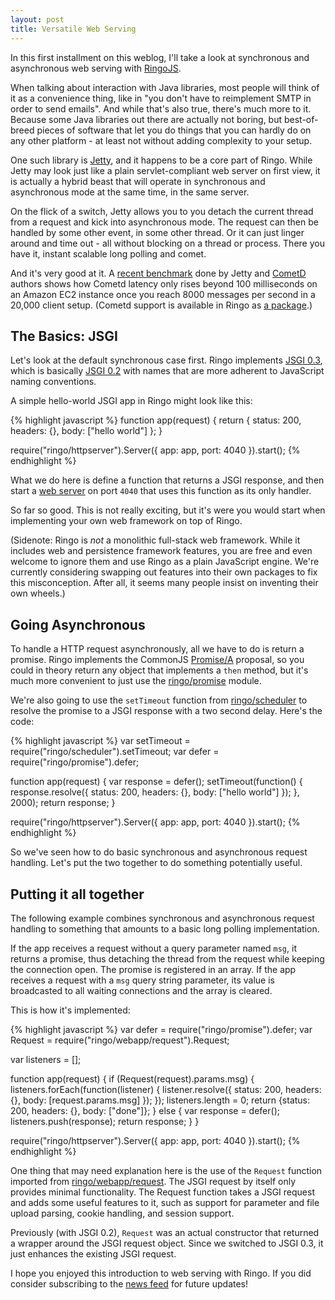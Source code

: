 ```yaml
---
layout: post
title: Versatile Web Serving
---
```


In this first installment on this weblog, I'll take a look at synchronous and
asynchronous web serving with [RingoJS].

When talking about interaction with Java libraries, most
people will think of it as a convenience thing, like in "you don't have to
reimplement SMTP in order to send emails". And while that's also true, there's
much more to it. Because some Java libraries out there are actually not boring,
but best-of-breed pieces of software that let you do things that you can hardly
do on any other platform - at least not without adding complexity to your setup.

One such library is [Jetty], and it happens to be a core part of Ringo. While
Jetty may look just like a plain servlet-compliant web server on first view, it
is actually a hybrid beast that will operate in synchronous and asynchronous
mode at the same time, in the same server.

On the flick of a switch, Jetty allows you to you detach the current thread from
a request and kick into asynchronous mode. The request can then be handled by
some other event, in some other thread. Or it can just linger around and time
out - all without blocking on a thread or process. There you have it, instant
scalable long polling and comet.

And it's very good at it. A [recent benchmark][jetty-benchmark] done by Jetty
and [CometD] authors shows how Cometd latency only rises beyond 100 milliseconds
on an Amazon EC2 instance once you reach 8000 messages per second in a 20,000
client setup. (Cometd support is available in Ringo as [a
package][ringo-cometd].)

[ringojs]: http://ringojs.org/
[jetty]: http://wiki.eclipse.org/Jetty/
[cometd]: http://cometd.org/
[jetty-benchmark]: http://blogs.webtide.com/gregw/entry/cometd_2_throughput_vs_latency
[ringo-cometd]: http://github.com/hns/ringo-cometd

## The Basics: JSGI

Let's look at the default synchronous case first. Ringo implements [JSGI 0.3],
which is basically [JSGI 0.2] with names that are more adherent to JavaScript
naming conventions.

A simple hello-world JSGI app in Ringo might look like this:

[JSGI 0.3]: http://wiki.commonjs.org/wiki/JSGI/Level0/A/Draft2
[JSGI 0.2]: http://github.com/hns/ringo-cometd

{% highlight javascript %}
function app(request) {
    return {
        status: 200,
        headers: {},
        body: ["hello world"]
    };
}

require("ringo/httpserver").Server({
    app: app,
    port: 4040
}).start();
{% endhighlight %}

What we do here is define a function that returns a JSGI response, and then
start a [web server][ringo/httpserver] on port `4040` that uses this function as its only handler.

[ringo/httpserver]: http://ringojs.org/api/master/ringo/httpserver

So far so good. This is not really exciting, but it's were you would start
when implementing your own web framework on top of Ringo.

(Sidenote: Ringo is _not_ a monolithic full-stack web framework. While it includes
web and persistence framework features, you are free and even welcome to ignore
them and use Ringo as a plain JavaScript engine. We're currently considering
swapping out features into their own packages to fix this misconception.
After all, it seems many people insist on inventing their own wheels.)

## Going Asynchronous

To handle a HTTP request asynchronously, all we have to do is return a promise.
Ringo implements the CommonJS [Promise/A][promise api] proposal, so you could in
theory return any object that implements a `then` method, but it's much more
convenient to just use the [ringo/promise] module.

[promise api]: http://wiki.commonjs.org/wiki/Promises/A
[ringo/promise]: http://ringojs.org/api/master/ringo/promise
[ringo/scheduler]: http://ringojs.org/api/master/ringo/scheduler

We're also going to use the `setTimeout` function from [ringo/scheduler]
to resolve the promise to a JSGI response with a two second delay.
Here's the code:

{% highlight javascript %}
var setTimeout = require("ringo/scheduler").setTimeout;
var defer = require("ringo/promise").defer;

function app(request) {
    var response = defer();
    setTimeout(function() {
        response.resolve({
            status: 200,
            headers: {},
            body: ["hello world"]
        });
    }, 2000);
    return response;
}

require("ringo/httpserver").Server({
    app: app,
    port: 4040
}).start();
{% endhighlight %}

So we've seen how to do basic synchronous and asynchronous request
handling. Let's put the two together to do something potentially useful.

## Putting it all together

The following example combines synchronous and asynchronous request handling
to something that amounts to a basic long polling implementation.

If the app receives a request without a query parameter named `msg`, it returns
a promise, thus detaching the thread from the request while keeping the
connection open. The promise is registered in an array. If the app receives
a request with a `msg` query string parameter, its value is broadcasted to all
waiting connections and the array is cleared.

This is how it's implemented:

{% highlight javascript %}
var defer = require("ringo/promise").defer;
var Request = require("ringo/webapp/request").Request;

var listeners = [];

function app(request) {
    if (Request(request).params.msg) {
        listeners.forEach(function(listener) {
            listener.resolve({
                status: 200,
                headers: {},
                body: [request.params.msg]
            });
        });
        listeners.length = 0;
        return {status: 200, headers: {}, body: ["done"]};
    } else {
        var response = defer();
        listeners.push(response);
        return response;
    }
}

require("ringo/httpserver").Server({
    app: app,
    port: 4040
}).start();
{% endhighlight %}

One thing that may need explanation here is the use of the `Request` function
imported from [ringo/webapp/request]. The JSGI request by itself
only provides minimal functionality. The Request function takes a JSGI request
and adds some useful features to it, such as support for parameter and file
upload parsing, cookie handling, and session support.

Previously (with JSGI 0.2), `Request` was an actual constructor that returned a
wrapper around the JSGI request object. Since we switched to JSGI 0.3,
it just enhances the existing JSGI request.

[ringo/webapp/request]: http://ringojs.org/api/master/ringo/webapp/request

I hope you enjoyed this introduction to web serving with Ringo. If you did
consider subscribing to the [news feed](/atom.xml) for future updates!

